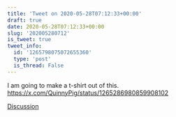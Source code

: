 ```yaml
---
title: 'Tweet on 2020-05-28T07:12:33+00:00'
draft: true
date: 2020-05-28T07:12:33+00:00
slug: '202005280712'
is_tweet: true
tweet_info:
  id: '1265798075072655360'
  type: 'post'
  is_thread: False
---
```




I am going to make a t-shirt out of this. <https://x.com/QuinnyPig/status/1265286980859908102>

[Discussion](https://x.com/sytelus/status/1265798075072655360)
